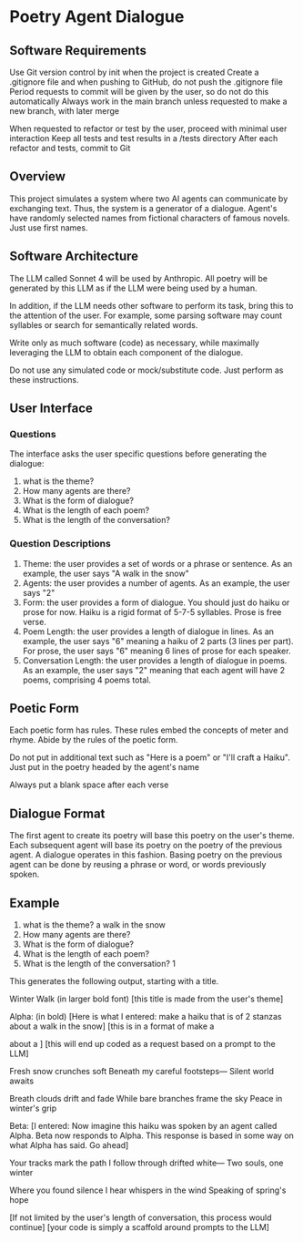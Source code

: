 # Poetry Agent Dialogue

## Software Requirements

Use Git version control by init when the project is created
Create a .gitignore file and when pushing to GitHub, do not push the .gitignore file 
Period requests to commit will be given by the user, so do not do this automatically
Always work in the main branch unless requested to make a new branch, with later merge

When requested to refactor or test by the user, proceed with minimal user interaction
Keep all tests and test results in a /tests directory
After each refactor and tests, commit to Git

## Overview

This project simulates a system where two AI agents can communicate by exchanging text. Thus, the system is a generator of a dialogue. Agent's have randomly selected names from fictional characters of famous novels. Just use first names. 

## Software Architecture

The LLM called Sonnet 4 will be used by Anthropic. All poetry will be generated by this LLM as if the LLM were being used by a human. 

In addition, if the LLM needs other software to perform its task, bring this to the attention of the user. For example, some parsing software may count syllables or search for semantically related words.

Write only as much software (code) as necessary, while maximally leveraging the LLM to obtain each component of the dialogue.

Do not use any simulated code or mock/substitute code. Just perform as these instructions.

## User Interface

### Questions

The interface asks the user specific questions before generating the dialogue:

1. what is the theme?
2. How many agents are there?
3. What is the form of dialogue?
4. What is the length of each poem?
5. What is the length of the conversation?

### Question Descriptions

1. Theme: the user provides a set of words or a phrase or sentence. As an example, the user says "A walk in the snow"
2. Agents: the user provides a number of agents. As an example, the user says "2"
3. Form: the user provides a form of dialogue. You should just do haiku or prose for now. Haiku is a rigid format of 5-7-5 syllables. Prose is free verse.
4. Poem Length: the user provides a length of dialogue in lines. As an example, the user says "6"  meaning a haiku of 2 parts (3 lines per part). For prose, the user says "6" meaning 6 lines of prose for each speaker.
5. Conversation Length: the user provides a length of dialogue in poems.  As an example, the user says "2" meaning that each agent will have 2 poems, comprising 4 poems total.
 
## Poetic Form

Each poetic form has rules. These rules embed the concepts of meter and rhyme. Abide by the rules of the poetic form.

Do not put in additional text such as "Here is a poem" or "I'll craft a Haiku". Just put in the poetry headed by the agent's name

Always put a blank space after each verse

## Dialogue Format

The first agent to create its poetry will base this poetry on the user's theme. Each subsequent agent will base its poetry on the poetry of the previous agent. A dialogue operates in this fashion. Basing poetry on the previous agent can be done by reusing a phrase or word, or words previously spoken.

## Example

1. what is the theme? a walk in the snow
2. How many agents are there?
3. What is the form of dialogue?
4. What is the length of each poem?
5. What is the length of the conversation? 1

This generates the following output, starting with a title.

Winter Walk (in larger bold font)
[this title is made from the user's theme]

Alpha: (in bold)
[Here is what I entered: make a haiku that is of 2 stanzas about a walk in the snow]
[this is in a format of make a <form entered by user> about a <theme entered by user>]
[this will end up coded as a request based on a prompt to the LLM]

Fresh snow crunches soft
Beneath my careful footsteps—
Silent world awaits

Breath clouds drift and fade
While bare branches frame the sky
Peace in winter's grip

Beta:
[I entered: Now imagine this haiku was spoken by an agent called Alpha. Beta now responds to Alpha. This response is based in some way on what Alpha has said. Go ahead]

Your tracks mark the path
I follow through drifted white—
Two souls, one winter

Where you found silence
I hear whispers in the wind
Speaking of spring's hope

[If not limited by the user's length of conversation, this process would continue]
[your code is simply a scaffold around prompts to the LLM]
